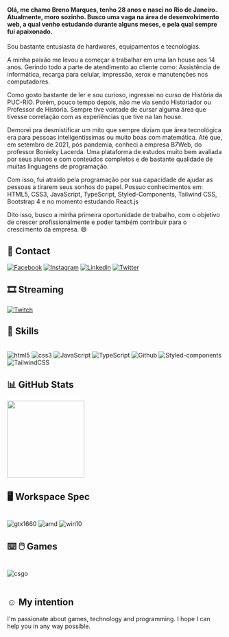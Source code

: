 #### Olá, me chamo Breno Marques, tenho 28 anos e nasci no Rio de Janeiro. Atualmente, moro sozinho. Busco uma vaga na área de desenvolvimento web, a qual venho estudando durante alguns meses, e pela qual sempre fui apaixonado. 

Sou bastante entusiasta de hardwares, equipamentos e tecnologias.

A minha paixão me levou a começar a trabalhar em uma lan house aos 14 anos. Gerindo todo a parte de atendimento ao cliente como: Assistência de informática, recarga para celular, impressão, xerox e manutenções nos computadores.

Como gosto bastante de ler e sou curioso, ingressei no curso de História da PUC-RIO. Porém, pouco tempo depois, não me via sendo Historiador ou Professor de História. Sempre tive vontade de cursar alguma área que tivesse correlação com as experiências que tive na lan house. 

Demorei pra desmistificar um mito que sempre diziam que área tecnológica era para pessoas inteligentíssimas ou muito boas com matemática. Até que, em setembro de 2021, pós pandemia, conheci a empresa B7Web, do professor Bonieky Lacerda. Uma plataforma de estudos muito bem avaliada por seus alunos e com conteúdos completos e de bastante qualidade de muitas linguagens de programação. 

Com isso, fui atraído pela programação por sua capacidade de ajudar as pessoas a tirarem seus sonhos do papel. Possuo conhecimentos em: HTML5, CSS3, JavaScript, TypeScript, Styled-Components, Tailwind CSS, Bootstrap 4 e no momento estudando React.js 

Dito isso, busco a minha primeira oportunidade de trabalho, com o objetivo de crescer profissionalmente e poder também contribuir para o crescimento da empresa. :smile:

## 📱 Contact

[![Facebook](https://img.shields.io/badge/Facebook-1877F2?style=for-the-badge&logo=facebook&logoColor=white)](https://www.facebook.com/breeno.marques2/)
[![Instagram](https://img.shields.io/badge/Instagram-E4405F?style=for-the-badge&logo=instagram&logoColor=whitee)](https://www.instagram.com/soubreeno/)
[![Linkedin](https://img.shields.io/badge/LinkedIn-0077B5?style=for-the-badge&logo=linkedin&logoColor=white)](https://www.linkedin.com/in/breno-marques-developer/)
[![Twitter](https://img.shields.io/badge/Twitter-1DA1F2?style=for-the-badge&logo=twitter&logoColor=white)](https://twitter.com/breenofps/)

## 🎞 Streaming 

[![Twitch](https://img.shields.io/badge/Twitch-9146FF?style=for-the-badge&logo=twitch&logoColor=white)](https://www.twitch.tv/breenofps)


## 🚀 Skills

<div style="display: inline_block"><br/>
    <img alt="html5" src="https://img.shields.io/badge/HTML5-E34F26?style=for-the-badge&logo=html5&logoColor=white"/>
    <img alt="css3" src="https://img.shields.io/badge/CSS3-1572B6?style=for-the-badge&logo=css3&logoColor=whitee"/>
    <img alt="JavaScript" src="https://img.shields.io/badge/JavaScript-F7DF1E?style=for-the-badge&logo=javascript&logoColor=black"/>
    <img alt="TypeScript" src="https://img.shields.io/badge/TypeScript-007ACC?style=for-the-badge&logo=typescript&logoColor=white"/>
    <img alt="Github" src="https://img.shields.io/badge/GitHub-100000?style=for-the-badge&logo=github&logoColor=white"/>
    <img alt="Styled-components" src="https://img.shields.io/badge/styled--components-DB7093?style=for-the-badge&logo=styled-components&logoColor=white"/>
    <img alt="TailwindCSS" src="https://img.shields.io/badge/Tailwind_CSS-38B2AC?style=for-the-badge&logo=tailwind-css&logoColor=white"/>
    

##  📊 GitHub Stats

<img height="180em" src="https://github-readme-stats.vercel.app/api/top-langs/?username=soubreno&layout=compact&langs_count=7&theme=dracula"/>

## :desktop_computer: Workspace Spec

<div style="display: inline_block"><br/>
    <img alt="gtx1660" src="https://img.shields.io/badge/NVIDIA-GTX1660-76B900?style=for-the-badge&logo=nvidia&logoColor=white">
    <img alt="amd" src="https://img.shields.io/badge/AMD-Ryzen_5_3600-ED1C24?style=for-the-badge&logo=amd&logoColor=white">
    <img alt="win10" src="https://img.shields.io/badge/Windows-Windows 10-0078D6?style=for-the-badge&logo=windows&logoColor=white">   
</div> 


## :keyboard: :computer_mouse: Games

<div style="display: inline_block"><br/>
    <img alt="csgo" src="https://img.shields.io/badge/Counter_Strike-000000?style=for-the-badge&logo=counter-strike&logoColor=white">
</div><br/>

## :relaxed: My intention

I'm passionate about games, technology and programming. I hope I can help you in any way possible.



